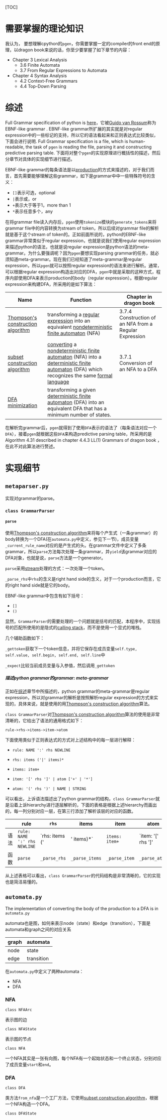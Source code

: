 [TOC]



# 需要掌握的理论知识

我认为， 要想理解cpython的`pgen`，你需要掌握一定的compiler的front end的原理，以dragon book来说的话，你至少要掌握了如下章节的内容：

- Chapter 3 Lexical Analysis
  - 3.6 Finite Automata
  - 3.7 From Regular Expressions to Automata
- Chapter 4 Syntax Analysis
  - 4.2 Context-Free Grammars
  - 4.4 Top-Down Parsing



# 综述

Full Grammar specification of python is [here](https://docs.python.org/3/reference/grammar.html)，它被[Guido van Rossum](https://en.wikipedia.org/wiki/Guido_van_Rossum)称为EBNF-like grammar . EBNF-like grammar所扩展的其实就是对regular expression中的一些标记的支持，所以它的语法看起来和正则表达式比较类似，下面会进行说明. Full Grammar specification is a file, which is human-readable, the task of `pgen` is reading the file, parsing it and constructing predictive parsing table. 下面将对整个`pgen`的实现原理进行概括性的描述，然后分章节对具体的实现细节进行描述。

EBNF-like grammar的每条语法是以[production](https://en.wikipedia.org/wiki/Production_(computer_science))的方式来描述的，对于我们而言，首先需要能够理解这些grammar，如下是grammar中中一些特殊符号的含义：

- `[]`表示可选，optional
- `|`表示或，or
- `+`表示大于等于1，more than 1
- `*`表示任意多个，any

在将grammar file读入内存后，`pgen`使用`tokenize`模块的`generate_tokens`来将grammar file中的内容转换为stream of token，所以后续对grammar file的解析就是基于这个stream of token的。正如前面所说的，python的EBNF-like grammar非常类似于regular expression，也就是说我们使用regular expression来描述python的语法，也就是说regular expression是python语法的meta-grammar。为什么要强调呢？因为`pgen`要想实现parsing grammar的任务，就必须知道meta-grammar。现在我们已经知道了meta-grammar是regular expression，所以`pgen`就可以按照regular expression的语法来进行解析。通常，可以根据regular expression构造出对应的DFA，`pgen`中就是采取的这种方式，程序内部使用DFA来表示production的body（regular expression）。根据regular expression来构建DFA，所采用的是如下算法：

| Name                                                         | Function                                                     | Chapter in dragon book                                 |
| ------------------------------------------------------------ | ------------------------------------------------------------ | ------------------------------------------------------ |
| [Thompson's construction algorithm](https://en.wikipedia.org/wiki/Thompson's_construction) | transforming a [regular expression](https://en.wikipedia.org/wiki/Regular_expression) into an equivalent [nondeterministic finite automaton](https://en.wikipedia.org/wiki/Nondeterministic_finite_automaton) (NFA) | 3.7.4 Construction of an NFA from a Regular Expression |
| [subset construction algorithm](https://en.wikipedia.org/wiki/Subset_construction_algorithm) | [converting](https://en.wikipedia.org/wiki/Automata_construction) a [nondeterministic finite automaton](https://en.wikipedia.org/wiki/Nondeterministic_finite_automaton) (NFA) into a [deterministic finite automaton](https://en.wikipedia.org/wiki/Deterministic_finite_automaton) (DFA) which recognizes the same [formal language](https://en.wikipedia.org/wiki/Formal_language) | 3.7.1 Conversion of an NFA to a DFA                    |
| [DFA minimization](https://en.wikipedia.org/wiki/DFA_minimization) | transforming a given [deterministic finite automaton](https://en.wikipedia.org/wiki/Deterministic_finite_automaton) (DFA) into an equivalent DFA that has a minimum number of states. |                                                        |



在解析完grammar后，`pgen`就得到了使用`DFA`表示的语法了（每条语法对应一个`DFA`），接着`pgen`就根据这些`DFA`来构造predictive parsing table，所采用的是Algorithm 4.31 described in chapter 4.4.3 LL(1) Grammars of dragon book ，在此不对此算法进行赘述。



# 实现细节

## `metaparser.py`

实现对grammar的parse。

### `class GrammarParser`

#### `parse`

使用[Thompson's construction algorithm](https://en.wikipedia.org/wiki/Thompson%27s_construction)来将每个产生式（一条grammar）的body转换为一个DFA(在`automata.py`中定义，参见下一节)，成员变量`_current_rule_name`对应的是产生式的头。在grammar文件中定义了多条grammar，所以`parse`方法每次处理一条grammar，并`yield`该grammar对应的DFA对象，也就是说，`parse`方法是一个generator。

`parse`采用[stream](https://en.wikipedia.org/wiki/Stream_(computing))处理的方式：一次处理一个token。

`_parse_rhs`中`rhs`的含义是right hand side的含义，对于一个production而言，它的right hand side就是它的body。

EBNF-like grammar中包含有如下括号：

- `[]`
- `()`

显然，`GrammarParser`的需要处理的一个问题就是括号的匹配，本程序中，实现括号的匹配所使用的是隐式的[calling stack](https://en.wikipedia.org/wiki/Call_stack)，而不是使用一个显式的堆栈。

几个辅助函数如下：

`_gettoken`获取下一个token信息，并将它保存在成员变量`self.type, self.value, self.begin, self.end, self.line`中

`_expect`比较当前成员变量与入参值，然后调用`_gettoken`



##### 描述python grammar的grammar: meta-grammar

正如在[综述](#综述)章节中所描述的，python grammar的meta-grammar是regular expression，所以对grammar的解析是按照解析regular expression的方式来实现的，具体来说，就是使用的用[Thompson's construction algorithm](https://en.wikipedia.org/wiki/Thompson%27s_construction)算法。

`class GrammarParser`对[Thompson's construction algorithm](https://en.wikipedia.org/wiki/Thompson%27s_construction)算法的使用是非常清晰的，它给出了语法的通用格式如下：

`rule->rhs->items->item->atom` 

下面使用类似于正则表达式的方式对上述结构中的每一层进行解释：

- `rule: NAME ':' rhs NEWLINE` 

- `rhs: items ('|' items)*`

- `items: item+`

- `item: '[' rhs ']' | atom ['+' | '*']`

- `atom: '(' rhs ')' | NAME | STRING`

可以看出，上诉语法描述出了python grammar的结构，`class GrammarParser`就是沿着上诉hierarchy进行逐层解析的，下面的表格是根据上述hierarchy而画出的，每一列分别对应一层，在第三行添加了解析该层的对应的函数。

|      | rule                         | `rhs`                     | items          | item                                   | atom                |
| ---- | ---------------------------- | ------------------------- | -------------- | -------------------------------------- | ------------------- |
| 语法 | `rule: NAME ':' rhs NEWLINE` | `rhs: items ('|' items)*` | `items: item+` | `item: '[' rhs ']' | atom ['+' | '*']` | `atom: '(' rhs ')'` |
| 函数 | `parse`                      | `_parse_rhs`              | `_parse_items` | `_parse_item`                          | `_parse_atom`       |

从上述表格可以看出，`class GrammarParser`的代码结构是非常清晰的，它的实现也是简洁易懂的。



## `automata.py`

The implementation of converting the body of the production to a DFA is in `automata.py`

automata也是图，如何来表示node（state）和edge（transition），下面是automata和graph之间的对应关系

| graph | automata   |
| ----- | ---------- |
| node  | state      |
| edge  | transition |

在`automata.py`中定义了两种automata：

- NFA
- DFA

### NFA

`class NFAArc`

表示图的边

`class NFAState`

表示图的节点

`class NFA`

一个NFA其实是一张有向图，每个NFA有一个起始状态和一个终止状态，分别对应了成员变量`start`和`end`。

### DFA

`class DFA`

类方法`from_nfa`是一个工厂方法，它使用[subset construction algorithm](https://en.wikipedia.org/wiki/Subset_construction_algorithm)，根据一个NFA构造一个DFA。

`class DFAState`



